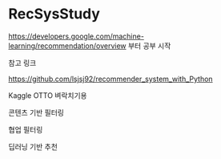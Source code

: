 # RecSysStudy


https://developers.google.com/machine-learning/recommendation/overview 
부터 공부 시작

참고 링크

https://github.com/lsjsj92/recommender_system_with_Python

Kaggle OTTO 벼락치기용


콘텐츠 기반 필터링


협업 필터링


딥러닝 기반 추천
